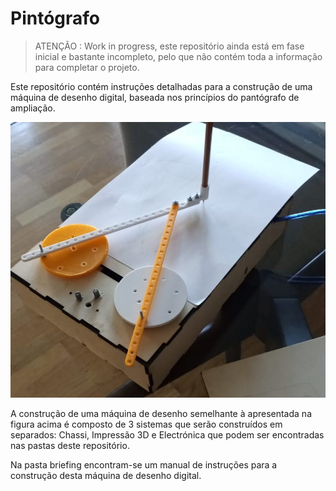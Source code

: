 # Pintógrafo

> ATENÇÃO : Work in progress, este repositório ainda está em fase inicial e bastante incompleto, pelo que não contém toda a informação para completar o projeto.

Este repositório contém instruções detalhadas para a construção de uma máquina de desenho digital, baseada nos princípios do pantógrafo de ampliação.

![Máquina de desenhos com braços de pantógrafo.](briefing/assets/pintografo-01.jpeg)

A construção de uma máquina de desenho semelhante à apresentada na figura acima é composto de 3 sistemas que serão construídos em separados: Chassi, Impressão 3D e Electrónica que podem ser encontradas nas pastas deste repositório.

Na pasta briefing encontram-se um manual de instruções para a construção desta máquina de desenho digital. 